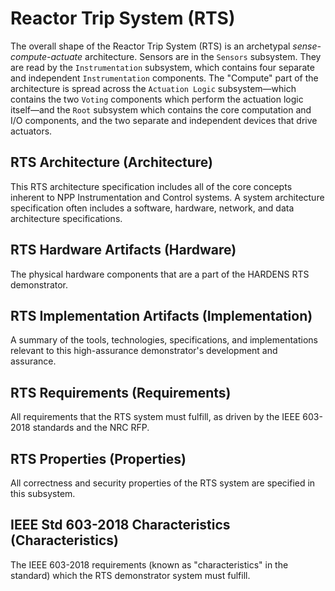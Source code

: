 <!--SYSTEM Reactor Trip System-->
# <a id ="reactor-trip-system"></a>Reactor Trip System (RTS)
The overall shape of the Reactor Trip System (RTS) is an archetypal *sense-compute-actuate* architecture. Sensors are in the `Sensors` subsystem. They are read by the `Instrumentation` subsystem, which contains four separate and independent `Instrumentation` components. The "Compute" part of the architecture is spread across the `Actuation Logic` subsystem—which contains the two `Voting` components which perform the actuation logic itself—and the `Root` subsystem which contains the core computation and I/O components, and the two separate and independent devices that drive actuators.

<!--SUBSYSTEM RTS Architecture-->
## <a id ="rts-architecture"></a>RTS Architecture (Architecture)
This RTS architecture specification includes all of the core concepts inherent to NPP Instrumentation and Control systems. A system architecture specification often includes a software, hardware, network, and data architecture specifications.

<!--SUBSYSTEM RTS Architecture/--><!--SUBSYSTEM RTS Hardware Artifacts-->
## <a id ="rts-hardware-artifacts"></a>RTS Hardware Artifacts (Hardware)
The physical hardware components that are a part of the HARDENS RTS demonstrator.

<!--SUBSYSTEM RTS Hardware Artifacts/--><!--SUBSYSTEM RTS Implementation Artifacts-->
## <a id ="rts-implementation-artifacts"></a>RTS Implementation Artifacts (Implementation)
A summary of the tools, technologies, specifications, and implementations relevant to this high-assurance demonstrator's development and assurance.

<!--SUBSYSTEM RTS Implementation Artifacts/--><!--SUBSYSTEM RTS Requirements-->
## <a id ="rts-requirements"></a>RTS Requirements (Requirements)
All requirements that the RTS system must fulfill, as driven by the IEEE 603-2018 standards and the NRC RFP.

<!--SUBSYSTEM RTS Requirements/--><!--SUBSYSTEM RTS Properties-->
## <a id ="rts-properties"></a>RTS Properties (Properties)
All correctness and security properties of the RTS system are specified in this subsystem.

<!--SUBSYSTEM RTS Properties/--><!--SUBSYSTEM IEEE Std 603-2018 Characteristics-->
## <a id ="ieee-std-603-2018-characteristics"></a>IEEE Std 603-2018 Characteristics (Characteristics)
The IEEE 603-2018 requirements (known as "characteristics" in the standard) which the RTS demonstrator system must fulfill.

<!--SUBSYSTEM IEEE Std 603-2018 Characteristics/--><!-- title: Reactor Trip System high-assurance demonstrator. -->
<!-- project: High Assurance Rigorous Digital Engineering for Nuclear Safety (HARDENS) -->
<!-- copyright (C) 2021 Galois -->
<!-- author: Joe Kiniry <kiniry@galois.com> -->
<!--SYSTEM Reactor Trip System/-->
